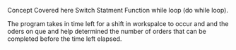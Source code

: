 Concept Covered here
Switch Statment
Function
while loop (do while loop).

The program takes in time left for a shift in workspalce to occur and and the oders on que and help determined the number of orders that can be completed before the time left elapsed. 